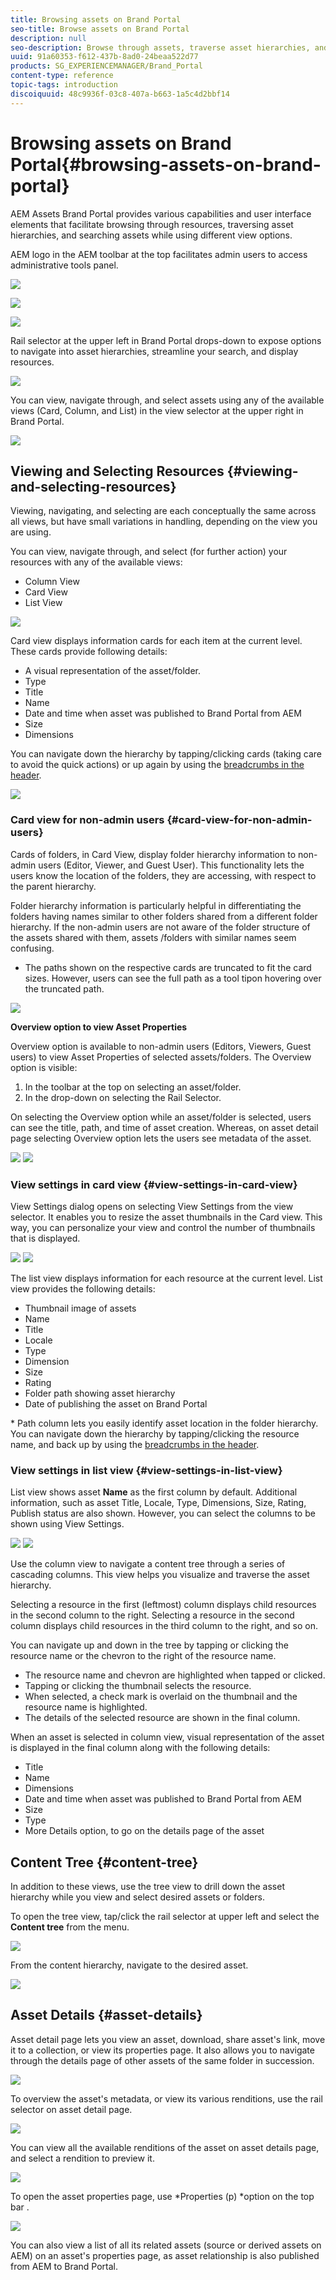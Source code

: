 ```yaml
---
title: Browsing assets on Brand Portal
seo-title: Browse assets on Brand Portal
description: null
seo-description: Browse through assets, traverse asset hierarchies, and search assets, using different view options and UI elements on Brand Portal.
uuid: 91a60353-f612-437b-8ad0-24beaa522d77
products: SG_EXPERIENCEMANAGER/Brand_Portal
content-type: reference
topic-tags: introduction
discoiquuid: 48c9936f-03c8-407a-b663-1a5c4d2bbf14
---
```


# Browsing assets on Brand Portal{#browsing-assets-on-brand-portal}

AEM Assets Brand Portal provides various capabilities and user interface elements that facilitate browsing through resources, traversing asset hierarchies, and searching assets while using different view options.

AEM logo in the AEM toolbar at the top facilitates admin users to access administrative tools panel.

![](assets/aemlogo.png) 

![](assets/Admin-tools-panel-2.png) 

![](assets/BP_subheader.PNG)

Rail selector at the upper left in Brand Portal drops-down to expose options to navigate into asset hierarchies, streamline your search, and display resources.

![](assets/SideRail-1.png)

You can view, navigate through, and select assets using any of the available views (Card, Column, and List) in the view selector at the upper right in Brand Portal.

![](assets/ViewSelector.png)

## Viewing and Selecting Resources {#viewing-and-selecting-resources}

Viewing, navigating, and selecting are each conceptually the same across all views, but have small variations in handling, depending on the view you are using.

You can view, navigate through, and select (for further action) your resources with any of the available views:

* Column View
* Card View  
* List View

![](assets/Card-view.png)

Card view displays information cards for each item at the current level. These cards provide following details:

* A visual representation of the asset/folder.
* Type
* Title
* Name
* Date and time when asset was published to Brand Portal from AEM
* Size
* Dimensions

You can navigate down the hierarchy by tapping/clicking cards (taking care to avoid the quick actions) or up again by using the [breadcrumbs in the header](/content/help/en/experience-manager/6-3/sites/authoring/using/basic-handling#main-pars_title_21).

![](assets/CardQuickActions.png)

### Card view for non-admin users {#card-view-for-non-admin-users}

Cards of folders, in Card View, display folder hierarchy information to non-admin users (Editor, Viewer, and Guest User). This functionality lets the users know the location of the folders, they are accessing, with respect to the parent hierarchy.

Folder hierarchy information is particularly helpful in differentiating the folders having names similar to other folders shared from a different folder hierarchy. If the non-admin users are not aware of the folder structure of the assets shared with them, assets /folders with similar names seem confusing.

* The paths shown on the respective cards are truncated to fit the card sizes. However, users can see the full path as a tool tipon hovering over the truncated path.

![](assets/Folder-Hierarchy1.png)

**Overview option to view Asset Properties**

Overview option is available to non-admin users (Editors, Viewers, Guest users) to view Asset Properties of selected assets/folders. The Overview option is visible:

1. In the toolbar at the top on selecting an asset/folder.
1. In the drop-down on selecting the Rail Selector.

On selecting the Overview option while an asset/folder is selected, users can see the title, path, and time of asset creation. Whereas, on asset detail page selecting Overview option lets the users see metadata of the asset.

![](assets/Overview-Option.png) ![](assets/Overview-Rail-Selector.png)

### View settings in card view {#view-settings-in-card-view}

View Settings dialog opens on selecting View Settings from the view selector. It enables you to resize the asset thumbnails in the Card view. This way, you can personalize your view and control the number of thumbnails that is displayed.

![](assets/CardViewSettings.png) ![](assets/List-view.png)

The list view displays information for each resource at the current level. List view provides the following details:

* Thumbnail image of assets
* Name
* Title
* Locale
* Type
* Dimension
* Size
* Rating
* Folder path showing asset hierarchy 
* Date of publishing the asset on Brand Portal

&#42; Path column lets you easily identify asset location in the folder hierarchy. You can navigate down the hierarchy by tapping/clicking the resource name, and back up by using the [breadcrumbs in the header](/content/help/en/experience-manager/6-3/sites/authoring/using/basic-handling#main-pars_title_21).

<!-- 

Comment Type: annotation
Last Modified By: mgulati
Last Modified Date: 2018-08-17T03:12:05.096-0400

Removed:- "Selecting assets in list view To select all items in the list, use the checkbox at the upper left of the list. When all items in the list are selected, this check box appears checked. To deselect all, click or tap the checkbox. When only some items are selected, it appears with a minus sign. To select all, click or tap the checkbox. To deselect all, click or tap the checkbox again. You can change the order of items using the dotted vertical bar at the far right of each item in the list. Tap/click the vertical selection bar and drag the item to a new position in the list."

 -->

### View settings in list view {#view-settings-in-list-view}

List view shows asset **Name** as the first column by default. Additional information, such as asset Title, Locale, Type, Dimensions, Size, Rating, Publish status are also shown. However, you can select the columns to be shown using View Settings.

![](assets/List-View-Setting.png) ![](assets/column-view.png)

Use the column view to navigate a content tree through a series of cascading columns. This view helps you visualize and traverse the asset hierarchy.

Selecting a resource in the first (leftmost) column displays child resources in the second column to the right. Selecting a resource in the second column displays child resources in the third column to the right, and so on.

You can navigate up and down in the tree by tapping or clicking the resource name or the chevron to the right of the resource name.

* The resource name and chevron are highlighted when tapped or clicked.
* Tapping or clicking the thumbnail selects the resource.
* When selected, a check mark is overlaid on the thumbnail and the resource name is highlighted.
* The details of the selected resource are shown in the final column.

When an asset is selected in column view, visual representation of the asset is displayed in the final column along with the following details:

* Title
* Name
* Dimensions
* Date and time when asset was published to Brand Portal from AEM
* Size
* Type
* More Details option, to go on the details page of the asset

<!-- 

Comment Type: draft

<h3>Selecting Resources</h3>

 -->

<!-- 

Comment Type: draft

<p>Selecting a specific resource depends on a combination of the view and the device:</p>

 -->

<!-- 

Comment Type: draft

<table border="1" cellpadding="1" cellspacing="0" width="100%"> 
 <tbody>
  <tr>
   <td> </td> 
   <td>Select</td> 
   <td>Deselect</td> 
  </tr>
  <tr>
   <td>Column View<br /> </td> 
   <td>
    <ul> 
     <li>Desktop:<br /> Mouseover, then use the check mark quick action</li> 
     <li>Mobile device:<br /> Tap the thumbnail</li> 
    </ul> </td> 
   <td>
    <ul> 
     <li>Desktop:<br /> Click the thumbnail</li> 
     <li>Mobile device:<br /> Tap the thumbnail</li> 
    </ul> </td> 
  </tr>
  <tr>
   <td>Card View<br /> </td> 
   <td>
    <ul> 
     <li>Desktop:<br /> Mouseover, then use the check mark quick action</li> 
     <li>Mobile device:<br /> Tap-and-hold the card</li> 
    </ul> </td> 
   <td>
    <ul> 
     <li>Desktop:<br /> Click the card</li> 
     <li>Mobile device:<br /> Tap the card</li> 
    </ul> </td> 
  </tr>
  <tr>
   <td>List View</td> 
   <td>
    <ul> 
     <li>Desktop:<br /> Mouseover, then use the check mark quick action</li> 
     <li>Mobile device:<br /> Tap the thumbnail</li> 
    </ul> </td> 
   <td>
    <ul> 
     <li>Desktop:<br /> Click the thumbnail</li> 
     <li>Mobile device:<br /> Tap the thumbnail</li> 
    </ul> </td> 
  </tr>
 </tbody>
</table>

 -->

<!-- 

Comment Type: draft

<h4>Deselecting All</h4>

 -->

<!-- 

Comment Type: draft

<p>In all cases, as you select items the count of the items selected is displayed at the upper right of the toolbar.</p> 
<p>You can deselect all items and exit selection mode by clicking or tapping the X next to the count.</p>

 -->

<!-- 

Comment Type: draft

<p>In all views, all items can be deselected by tapping escape on the keyboard if you are using a desktop device.</p>

 -->

## Content Tree {#content-tree}

In addition to these views, use the tree view to drill down the asset hierarchy while you view and select desired assets or folders.

To open the tree view, tap/click the rail selector at upper left and select the **Content tree** from the menu.

![](assets/ContentTree.png)

From the content hierarchy, navigate to the desired asset.

![](assets/Content-tree.png)

## Asset Details {#asset-details}

Asset detail page lets you view an asset, download, share asset's link, move it to a collection, or view its properties page. It also allows you to navigate through the details page of other assets of the same folder in succession.

![](assets/Asset-detail.png)

To overview the asset's metadata, or view its various renditions, use the rail selector on asset detail page.

![](assets/Asset-Overview.png)

You can view all the available renditions of the asset on asset details page, and select a rendition to preview it.

![](assets/renditions.png)

To open the asset properties page, use *Properties (p) *option on the top bar .

![](assets/Asset-Properties.png)

You can also view a list of all its related assets (source or derived assets on AEM) on an asset's properties page, as asset relationship is also published from AEM to Brand Portal.
